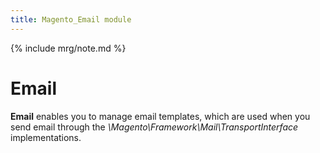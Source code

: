 ```yaml
---
title: Magento_Email module
---
```


{% include mrg/note.md %}

# Email

**Email** enables you to manage email templates, which are used when you send email through the
*\Magento\Framework\Mail\TransportInterface* implementations.
